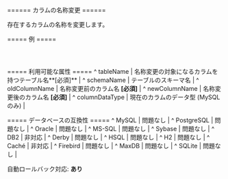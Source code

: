 ====== カラムの名称変更 ======

存在するカラムの名称を変更します。

===== 例 =====

<code xml>
<renameColumn tableName="person"
    oldColumnName="fname" newColumnName="firstName"/>
</code>

===== 利用可能な属性 =====
^ tableName  | 名称変更の対象になるカラムを持つテーブル名**[必須]**  |
^ schemaName  | テーブルのスキーマ名  |
^ oldColumnName  | 名称変更前のカラム名 **[必須]**  |
^ newColumnName  | 名称変更後のカラム名 **[必須]**  |
^ columnDataType  | 現在のカラムのデータ型 (MySQL のみ)  |




===== データベースの互換性 =====
^ MySQL  | 問題なし  |
^ PostgreSQL  | 問題なし  |
^ Oracle  | 問題なし  |
^ MS-SQL  | 問題なし  |
^ Sybase  | 問題なし  |
^ DB2  | 非対応  |
^ Derby  | 問題なし  |
^ HSQL  | 問題なし  |
^ H2  | 問題なし  |
^ Caché  | 非対応  |
^ Firebird  | 問題なし  |
^ MaxDB  | 問題なし  |
^ SQLite  | 問題なし  |

自動ロールバック対応: **あり**

